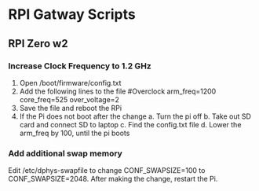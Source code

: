 # RPI Gatway Scripts


## RPI Zero w2 
### Increase Clock Frequency to 1.2 GHz
1. Open /boot/firmware/config.txt
2. Add the following lines to the file
   #Overclock
   arm_freq=1200
   core_freq=525
   over_voltage=2
3. Save the file and reboot the RPi
4. If the Pi does not boot after the change
   a. Turn the pi off
   b. Take out SD card and connect SD to laptop
   c. Find the config.txt file
   d. Lower the arm_freq by 100, until the pi boots

### Add additional swap memory
Edit /etc/dphys-swapfile to change CONF_SWAPSIZE=100 to CONF_SWAPSIZE=2048. After making the change, restart the Pi.

